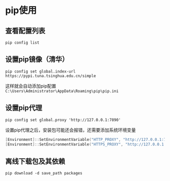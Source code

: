 # pip使用

## 查看配置列表

```shell
pip config list
```

## 设置pip镜像（清华）

```shell
pip config set global.index-url https://pypi.tuna.tsinghua.edu.cn/simple
```

这样就会自动添加pip配置`C:\Users\Administrator\AppData\Roaming\pip\pip.ini`

## 设置pip代理

```shell
pip config set global.proxy 'http://127.0.0.1:7890'
```

设置pip代理之后，安装包可能还会报错，还需要添加系统环境变量

```powershell
[Environment]::SetEnvironmentVariable("HTTP_PROXY", "http://127.0.0.1:7890", 'User')
[Environment]::SetEnvironmentVariable("HTTPS_PROXY", "http://127.0.0.1:7890", 'User')
```

## 离线下载包及其依赖

```shell
pip download -d save_path packages
```


